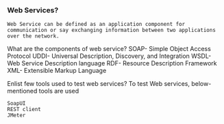 ### Web Services?
    Web Service can be defined as an application component for communication or say exchanging information between two applications over the network.

What are the components of web service?
    SOAP- Simple Object Access Protocol
    UDDI- Universal Description, Discovery, and Integration
    WSDL- Web Service Description language
    RDF- Resource Description Framework
    XML- Extensible Markup Language

Enlist few tools used to test web services?
    To test Web services, below-mentioned tools are used

    SoapUI
    REST client
    JMeter
